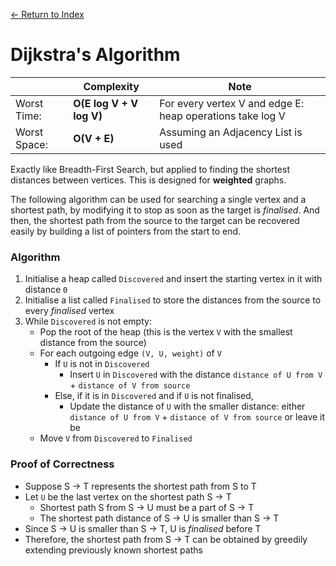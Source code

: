 [← Return to Index](https://github.com/cjmlgrto/fit2004-notes)

# Dijkstra's Algorithm

|             | Complexity              | Note |  
|---          |---                      |---   |
| Worst Time: | **O(E log V + V log V)**    | For every vertex V and edge E: heap operations take log V  |
| Worst Space:  | **O(V + E)**  | Assuming an Adjacency List is used

Exactly like Breadth-First Search, but applied to finding the shortest distances between vertices. This is designed for **weighted** graphs.

The following algorithm can be used for searching a single vertex and a shortest path, by modifying it to stop as soon as the target is _finalised_. And then, the shortest path from the source to the target can be recovered easily by building a list of pointers from the start to end.

### Algorithm

1. Initialise a heap called `Discovered` and insert the starting vertex in it with distance `0`
2. Initialise a list called `Finalised` to store the distances from the source to every _finalised_ vertex
3. While `Discovered` is not empty:
	- Pop the root of the heap (this is the vertex `V` with the smallest distance from the source)
	- For each outgoing edge `(V, U, weight)` of `V`
		- If `U` is not in `Discovered`
			- Insert `U` in `Discovered` with the distance `distance of U from V` + `distance of V from source`
		- Else, if it is in `Discovered` and if `U` is not finalised,
			- Update the distance of `U` with the smaller distance: either `distance of U from V` + `distance of V from source` or leave it be
	- Move `V` from `Discovered` to `Finalised`

### Proof of Correctness

- Suppose S → T represents the shortest path from S to T
- Let `U` be the last vertex on the shortest path S → T
	- Shortest path S from S → U must be a part of S → T
	- The shortest path distance of S → U is smaller than S → T
- Since S → U is smaller than S → T, U is _finalised_ before T
- Therefore, the shortest path from S → T can be obtained by greedily extending previously known shortest paths	